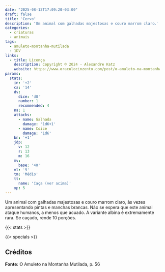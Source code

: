 ```yaml
---
date: "2025-08-13T17:09:20-03:00"
draft: false
title: 'Cervo'
description: 'Um animal com galhadas majestosas e couro marrom claro.'
categories:
  - criaturas
  - animais
tags:
  - amuleto-montanha-mutilada
  - 1DV
links:
  - title: Licença
    description: Copyright © 2024 - Alexandre Katz
    website: https://www.oraculocinzento.com/post/o-amuleto-na-montanha-mutilada
params:
  stats:
    in: '+2'
    ca: '14'
    dv: 
      dice: 'd8'
      number: 1
      recommended: 4
    na: 1
    attacks:
      - name: Galhada
        damage: '1d6+1'
      - name: Coice
        damage: '1d6'
    bn: '+1'
    jdp:
      v: 12
      r: 13
      m: 16
    mv:
      base: '40'
    ml: '9'
    tm: 'Médio'
    tt:
      name: 'Caça (ver acima)'
    xp: 5
---
```


Um animal com galhadas majestosas e couro
marrom claro, às vezes apresentando pintas e
manchas brancas. Não se espera que este animal
ataque humanos, a menos que acuado. A
variante albina é extremamente rara. Se caçado,
rende 10 porções.

{{< stats >}}

{{< specials >}}

## Créditos

**Fonte:** O Amuleto na Montanha Mutilada, p. 56
